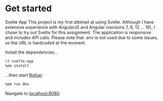 # Get started

Svelte App This project is my first attempt at using Svelte. Although I have extensive experience with AngularJS and Angular (versions 7, 8, 12 ... 16), I chose to try out Svelte for this assignment. The application is responsive and includes API calls. Please note that .env is not used due to some issues, so the URL is hardcoded at the moment.



Install the dependencies...

```bash
cd svelte-app
npm install
```

...then start [Rollup](https://rollupjs.org):

```bash
npm run dev
```

Navigate to [localhost:8080](http://localhost:8080). 